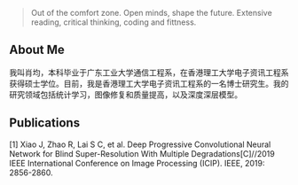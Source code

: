 > Out of the comfort zone.
> Open minds, shape the future. 
> Extensive reading, critical thinking, coding and fittness.

## About Me

我叫肖均，本科毕业于广东工业大学通信工程系，在香港理工大学电子资讯工程系获得硕士学位。目前，我是香港理工大学电子资讯工程系的一名博士研究生。我的研究领域包括统计学习，图像修复和质量提高，以及深度深层模型。

## Publications

[1] Xiao J, Zhao R, Lai S C, et al. Deep Progressive Convolutional Neural Network for Blind Super-Resolution With Multiple Degradations[C]//2019 IEEE International Conference on Image Processing (ICIP). IEEE, 2019: 2856-2860.

